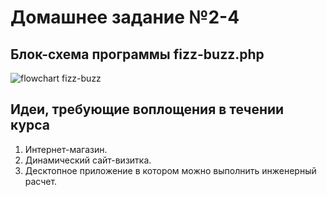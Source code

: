 # Домашнее задание №2-4

## Блок-схема программы fizz-buzz.php

![flowchart fizz-buzz](https://cloud.githubusercontent.com/assets/24531075/21222431/7d864582-c2ca-11e6-9ed6-a979ab4ed89e.jpg)

## Идеи, требующие воплощения в течении курса

1. Интернет-магазин.
2. Динамический сайт-визитка.
3. Десктопное приложение в котором можно выполнить инженерный расчет.

